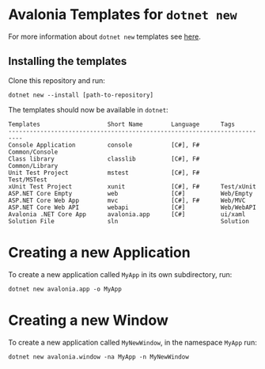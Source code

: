 # Avalonia Templates for `dotnet new`

For more information about `dotnet new` templates see [here](https://blogs.msdn.microsoft.com/dotnet/2017/04/02/how-to-create-your-own-templates-for-dotnet-new/).

## Installing the templates

Clone this repository and run:

```
dotnet new --install [path-to-repository]
```

The templates should now be available in `dotnet`:

```
Templates                   Short Name        Language      Tags
--------------------------------------------------------------------------
Console Application         console           [C#], F#      Common/Console
Class library               classlib          [C#], F#      Common/Library
Unit Test Project           mstest            [C#], F#      Test/MSTest
xUnit Test Project          xunit             [C#], F#      Test/xUnit
ASP.NET Core Empty          web               [C#]          Web/Empty
ASP.NET Core Web App        mvc               [C#], F#      Web/MVC
ASP.NET Core Web API        webapi            [C#]          Web/WebAPI
Avalonia .NET Core App      avalonia.app      [C#]          ui/xaml
Solution File               sln                             Solution
```

# Creating a new Application

To create a new application called `MyApp` in its own subdirectory, run:

```
dotnet new avalonia.app -o MyApp
```

# Creating a new Window

To create a new application called `MyNewWindow`, in the namespace `MyApp` run:

```
dotnet new avalonia.window -na MyApp -n MyNewWindow
```
